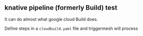 ## knative pipeline (formerly Build) test

It can do almost what google cloud Build does.

Define steps in a `cloudbuild.yaml` file and triggermesh will process

